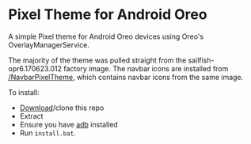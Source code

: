# Pixel Theme for Android Oreo

A simple Pixel theme for Android Oreo devices using Oreo's OverlayManagerService.

The majority of the theme was pulled straight from the sailfish-opr6.170623.012 factory image.
The navbar icons are installed from [/NavbarPixelTheme](/NavbarPixelTheme), which contains navbar icons from the same image.

To install:
* [Download](https://github.com/adriancampos/android-OPixelTheme/archive/master.zip)/clone this repo
* Extract
* Ensure you have [adb](https://www.google.com/search?q=install+adb) installed
* Run `install.bat`.
